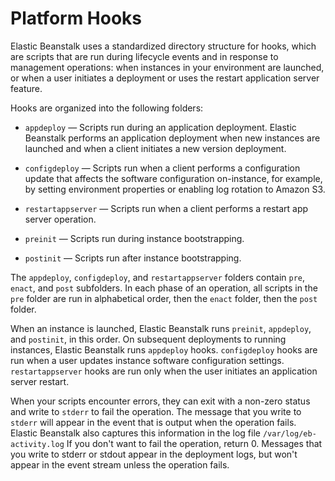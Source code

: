 # Platform Hooks<a name="custom-platform-hooks"></a>

Elastic Beanstalk uses a standardized directory structure for hooks, which are scripts that are run during lifecycle events and in response to management operations: when instances in your environment are launched, or when a user initiates a deployment or uses the restart application server feature\.

Hooks are organized into the following folders:

+ `appdeploy` — Scripts run during an application deployment\. Elastic Beanstalk performs an application deployment when new instances are launched and when a client initiates a new version deployment\.

+ `configdeploy` — Scripts run when a client performs a configuration update that affects the software configuration on\-instance, for example, by setting environment properties or enabling log rotation to Amazon S3\.

+ `restartappserver` — Scripts run when a client performs a restart app server operation\.

+ `preinit` — Scripts run during instance bootstrapping\.

+ `postinit` — Scripts run after instance bootstrapping\.

The `appdeploy`, `configdeploy`, and `restartappserver` folders contain `pre`, `enact`, and `post` subfolders\. In each phase of an operation, all scripts in the `pre` folder are run in alphabetical order, then the `enact` folder, then the `post` folder\.

When an instance is launched, Elastic Beanstalk runs `preinit`, `appdeploy`, and `postinit`, in this order\. On subsequent deployments to running instances, Elastic Beanstalk runs `appdeploy` hooks\. `configdeploy` hooks are run when a user updates instance software configuration settings\. `restartappserver` hooks are run only when the user initiates an application server restart\.

When your scripts encounter errors, they can exit with a non\-zero status and write to `stderr` to fail the operation\. The message that you write to `stderr` will appear in the event that is output when the operation fails\. Elastic Beanstalk also captures this information in the log file `/var/log/eb-activity.log` If you don't want to fail the operation, return 0\. Messages that you write to stderr or stdout appear in the deployment logs, but won't appear in the event stream unless the operation fails\.